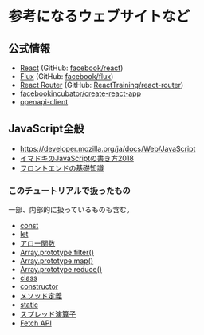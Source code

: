 # 参考になるウェブサイトなど

## 公式情報

* [React](https://reactjs.org/) (GitHub: [facebook/react](https://github.com/facebook/react/))
* [Flux](http://facebook.github.io/flux/) (GitHub: [facebook/flux](https://github.com/facebook/flux))
* [React Router](https://reacttraining.com/react-router/) (GitHub: [ReactTraining/react-router](https://github.com/ReactTraining/react-router))
* [facebookincubator/create-react-app](https://github.com/facebookincubator/create-react-app)
* [openapi-client](https://www.npmjs.com/package/openapi-client)

## JavaScript全般

* https://developer.mozilla.org/ja/docs/Web/JavaScript
* [イマドキのJavaScriptの書き方2018](https://qiita.com/shibukawa/items/19ab5c381bbb2e09d0d9)
* [フロントエンドの基礎知識](https://speakerdeck.com/tan_go238/hurontoendofalseji-chu-zhi-shi)

### このチュートリアルで扱ったもの

一部、内部的に扱っているものも含む。

* [const](https://developer.mozilla.org/ja/docs/Web/JavaScript/Reference/Statements/const)
* [let](https://developer.mozilla.org/ja/docs/Web/JavaScript/Reference/Statements/let)
* [アロー関数](https://developer.mozilla.org/ja/docs/Web/JavaScript/Reference/arrow_functions)
* [Array.prototype.filter()](https://developer.mozilla.org/ja/docs/Web/JavaScript/Reference/Global_Objects/Array/filter)
* [Array.prototype.map()](https://developer.mozilla.org/ja/docs/Web/JavaScript/Reference/Global_Objects/Array/map)
* [Array.prototype.reduce()](https://developer.mozilla.org/ja/docs/Web/JavaScript/Reference/Global_Objects/Array/reduce)
* [class](https://developer.mozilla.org/ja/docs/Web/JavaScript/Reference/Statements/class)
* [constructor](https://developer.mozilla.org/ja/docs/Web/JavaScript/Reference/Classes/constructor)
* [メソッド定義](https://developer.mozilla.org/ja/docs/Web/JavaScript/Reference/Functions_and_function_scope/Method_definitions)
* [static](https://developer.mozilla.org/ja/docs/Web/JavaScript/Reference/Classes/static)
* [スプレッド演算子](https://developer.mozilla.org/ja/docs/Web/JavaScript/Reference/Operators/Spread_operator)
* [Fetch API](https://developer.mozilla.org/ja/docs/Web/API/Fetch_API)
